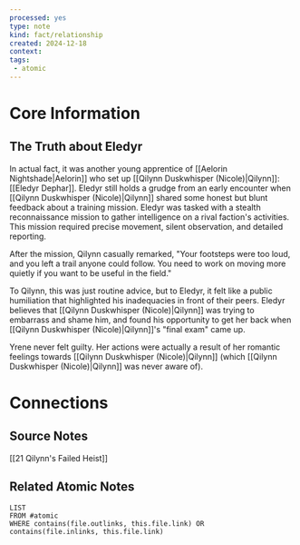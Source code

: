 ```yaml
---
processed: yes
type: note
kind: fact/relationship
created: 2024-12-18
context: 
tags:
 - atomic
---
```

# Core Information
## The Truth about Eledyr
In actual fact, it was another young apprentice of [[Aelorin Nightshade|Aelorin]] who set up [[Qilynn Duskwhisper (Nicole)|Qilynn]]: [[Eledyr Dephar]]. Eledyr still holds a grudge from an early encounter when [[Qilynn Duskwhisper (Nicole)|Qilynn]] shared some honest but blunt feedback about a training mission. Eledyr was tasked with a stealth reconnaissance mission to gather intelligence on a rival faction's activities. This mission required precise movement, silent observation, and detailed reporting.

After the mission, Qilynn casually remarked, "Your footsteps were too loud, and you left a trail anyone could follow. You need to work on moving more quietly if you want to be useful in the field."

To Qilynn, this was just routine advice, but to Eledyr, it felt like a public humiliation that highlighted his inadequacies in front of their peers. Eledyr believes that [[Qilynn Duskwhisper (Nicole)|Qilynn]] was trying to embarrass and shame him, and found his opportunity to get her back when [[Qilynn Duskwhisper (Nicole)|Qilynn]]'s "final exam" came up.

Yrene never felt guilty. Her actions were actually a result of her romantic feelings towards [[Qilynn Duskwhisper (Nicole)|Qilynn]] (which [[Qilynn Duskwhisper (Nicole)|Qilynn]] was never aware of).

# Connections
## Source Notes
[[21 Qilynn's Failed Heist]]

## Related Atomic Notes
```dataview
LIST
FROM #atomic
WHERE contains(file.outlinks, this.file.link) OR contains(file.inlinks, this.file.link)
```